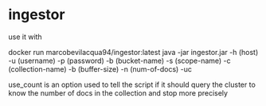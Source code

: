 # ingestor

use it with

docker run marcobevilacqua94/ingestor:latest java -jar ingestor.jar -h (host) -u (username) -p (password) -b (bucket-name) -s (scope-name) -c (collection-name) -b (buffer-size) -n (num-of-docs) -uc

use_count is an option used to tell the script if it should query the cluster to know the number of docs in the collection and stop more precisely
